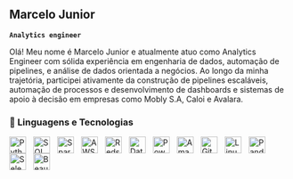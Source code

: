## Marcelo Junior 

**`Analytics engineer`**


Olá! Meu nome é Marcelo Junior e atualmente atuo como Analytics Engineer com sólida experiência em engenharia de dados, automação de pipelines, e análise de dados orientada a negócios. Ao longo da minha trajetória, participei ativamente da construção de pipelines escaláveis, automação de processos e desenvolvimento de dashboards e sistemas de apoio à decisão em empresas como Mobly S.A, Caloi e Avalara.

### 🤖 Linguagens e Tecnologias

<img align="left" alt="Python" title="Python" width="30px" style="padding-right: 10px;" src="https://cdn.jsdelivr.net/gh/devicons/devicon@latest/icons/python/python-original.svg" />
<img align="left" alt="SQL" title="SQL" width="30px" style="padding-right: 10px;" src="https://cdn.jsdelivr.net/gh/devicons/devicon@latest/icons/mysql/mysql-original.svg" />
<img align="left" alt="Spark" title="Apache Spark" width="30px" style="padding-right: 10px;" src="https://cdn.jsdelivr.net/gh/devicons/devicon@latest/icons/apache/apache-original-wordmark.svg" />
<img align="left" alt="AWS" title="Amazon Web Services" width="30px" style="padding-right: 10px;" src="https://cdn.jsdelivr.net/gh/devicons/devicon@latest/icons/amazonwebservices/amazonwebservices-original.svg" />
<img align="left" alt="Redshift" title="Amazon Redshift" width="30px" style="padding-right: 10px;" src="https://img.icons8.com/color/48/amazon-redshift.png" />
<img align="left" alt="Databricks" title="Databricks" width="30px" style="padding-right: 10px;" src="https://upload.wikimedia.org/wikipedia/commons/5/5f/Databricks_Logo.png" />
<img align="left" alt="Power BI" title="Power BI" width="30px" style="padding-right: 10px;" src="https://img.icons8.com/color/48/power-bi.png" />
<img align="left" alt="Amazon QuickSight" title="Amazon QuickSight" width="30px" style="padding-right: 10px;" src="https://assets.aboutamazon.com/f0/32/94f01e46429f8b5b3f0c65e1b4ac/quicksight.png" />
<img align="left" alt="Git" title="Git" width="30px" style="padding-right: 10px;" src="https://cdn.jsdelivr.net/gh/devicons/devicon@latest/icons/git/git-original.svg" />
<img align="left" alt="Linux" title="Linux" width="30px" style="padding-right: 10px;" src="https://cdn.jsdelivr.net/gh/devicons/devicon@latest/icons/linux/linux-original.svg" />
<img align="left" alt="Pandas" title="Pandas" width="30px" style="padding-right: 10px;" src="https://cdn.jsdelivr.net/gh/devicons/devicon@latest/icons/pandas/pandas-original.svg" />
<img align="left" alt="Selenium" title="Selenium" width="30px" style="padding-right: 10px;" src="https://img.icons8.com/external-tal-revivo-color-tal-revivo/48/000000/external-selenium-a-portable-framework-for-testing-web-applications-logo-color-tal-revivo.png" />
<img align="left" alt="BeautifulSoup" title="BeautifulSoup" width="30px" style="padding-right: 10px;" src="https://upload.wikimedia.org/wikipedia/commons/thumb/4/4b/Beautiful_Soup_Logo.png/480px-Beautiful_Soup_Logo.png" />

<br/> <br/>
